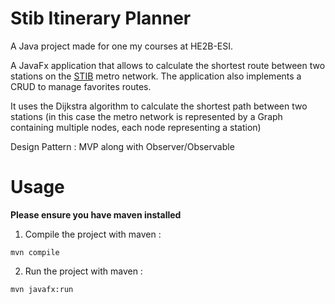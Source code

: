 # Stib Itinerary Planner

A Java project made for one my courses at HE2B-ESI.

A JavaFx application that allows to calculate the shortest route between two stations on the [STIB](https://www.stib-mivb.be/index.htm?) metro network. The application also implements a CRUD to manage favorites routes.

It uses the Dijkstra algorithm to calculate the shortest path between two stations (in this case the metro network is represented by a Graph containing multiple nodes, each node representing a station)

Design Pattern : MVP along with Observer/Observable

# Usage

**Please ensure you have maven installed**

1. Compile the project with maven :

```
mvn compile
```

2. Run the project with maven :

```
mvn javafx:run
```

